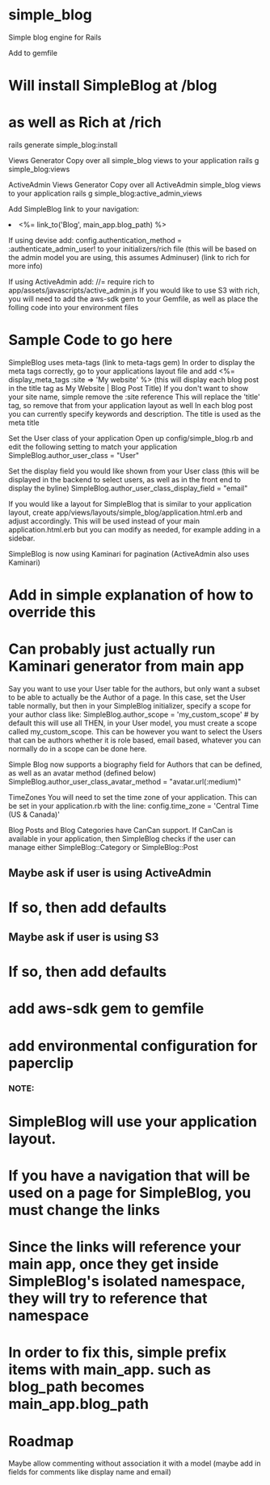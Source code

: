 simple_blog
===========

Simple blog engine for Rails

Add to gemfile

# Will install SimpleBlog at /blog
# as well as Rich at /rich
rails generate simple_blog:install

Views Generator
Copy over all simple_blog views to your application
rails g simple_blog:views

ActiveAdmin Views Generator
Copy over all ActiveAdmin simple_blog views to your application
rails g simple_blog:active_admin_views

Add SimpleBlog link to your navigation:
  <li><%= link_to('Blog', main_app.blog_path) %></li>

If using devise add:
config.authentication_method = :authenticate_admin_user!
to your initializers/rich file
(this will be based on the admin model you are using, this assumes Adminuser)
(link to rich for more info)

If using ActiveAdmin add:
//= require rich
to app/assets/javascripts/active_admin.js
If you would like to use S3 with rich, you will need to add the aws-sdk gem to your Gemfile, as well as place the folling code into your environment files
  # Sample Code to go here

SimpleBlog uses meta-tags (link to meta-tags gem)
In order to display the meta tags correctly, go to your applications layout file and add
<%= display_meta_tags :site => 'My website' %> (this will display each blog post in the title tag as My Website | Blog Post Title)
  If you don't want to show your site name, simple remove the :site reference
This will replace the 'title' tag, so remove that from your application layout as well
In each blog post you can currently specify keywords and description. The title is used as the meta title

Set the User class of your application
Open up config/simple_blog.rb and edit the following setting to match your application
SimpleBlog.author_user_class = "User"

Set the display field you would like shown from your User class (this will be displayed in the backend to select users, as well as in the front end to display the byline)
SimpleBlog.author_user_class_display_field = "email"


If you would like a layout for SimpleBlog that is similar to your application layout, create app/views/layouts/simple_blog/application.html.erb and adjust accordingly. This will be used instead of your main application.html.erb but you can modify as needed, for example adding in a sidebar.

SimpleBlog is now using Kaminari for pagination (ActiveAdmin also uses Kaminari)
  # Add in simple explanation of how to override this
  # Can probably just actually run Kaminari generator from main app


Say you want to use your User table for the authors, but only want a subset to be able to actually be the Author of a page. In this case, set the User table normally, but then in your SimpleBlog initializer, specify a scope for your author class like:
SimpleBlog.author_scope = 'my_custom_scope' # by default this will use all
THEN, in your User model, you must create a scope called my_custom_scope. This can be however you want to select the Users that can be authors whether it is role based, email based, whatever you can normally do in a scope can be done here.

Simple Blog now supports a biography field for Authors that can be defined, as well as an avatar method (defined below)
SimpleBlog.author_user_class_avatar_method = "avatar.url(:medium)"

TimeZones
You will need to set the time zone of your application. This can be set in your application.rb with the line:
config.time_zone = 'Central Time (US & Canada)'

Blog Posts and Blog Categories have CanCan support. If CanCan is available in your application, then SimpleBlog checks if the user can manage either SimpleBlog::Category or SimpleBlog::Post


## Maybe ask if user is using ActiveAdmin
  # If so, then add defaults

## Maybe ask if user is using S3
  # If so, then add defaults
  # add aws-sdk gem to gemfile
  # add environmental configuration for paperclip

### NOTE: ###
# SimpleBlog will use your application layout.
# If you have a navigation that will be used on a page for SimpleBlog, you must change the links
# Since the links will reference your main app, once they get inside SimpleBlog's isolated namespace, they will try to reference that namespace
# In order to fix this, simple prefix items with main_app. such as blog_path becomes main_app.blog_path


Roadmap
==================
Maybe allow commenting without association it with a model (maybe add in fields for comments like display name and email)
